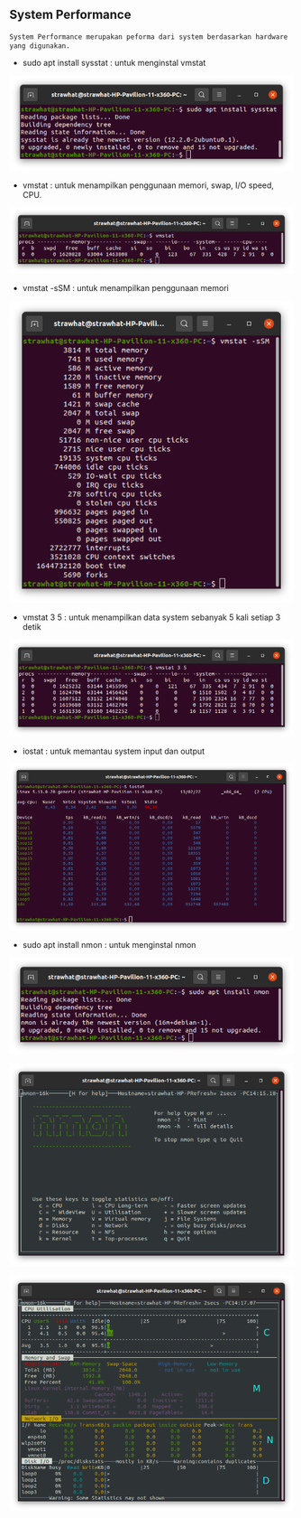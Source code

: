 ## System Performance

    System Performance merupakan peforma dari system berdasarkan hardware yang digunakan.

- sudo apt install sysstat : untuk menginstal vmstat

<p align="center"><img src="../week-3/assets/System-Performance/1.png"></p>

- vmstat : untuk menampilkan penggunaan memori, swap, I/O speed, CPU.

<p align="center"><img src="../week-3/assets/System-Performance/2.png"></p>

- vmstat -sSM : untuk menampilkan penggunaan memori

<p align="center"><img src="../week-3/assets/System-Performance/3.png"></p>

- vmstat 3 5 : untuk menampilkan data system sebanyak 5 kali setiap 3 detik

<p align="center"><img src="../week-3/assets/System-Performance/4.png"></p>

- iostat : untuk memantau system input dan output

<p align="center"><img src="../week-3/assets/System-Performance/5.png"></p>

- sudo apt install nmon : untuk menginstal nmon

<p align="center"><img src="../week-3/assets/System-Performance/6.png"></p>

<p align="center"><img src="../week-3/assets/System-Performance/7.png"></p>

<p align="center"><img src="../week-3/assets/System-Performance/8.png"></p>
